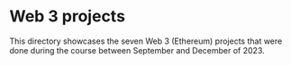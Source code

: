 # Web 3 projects

This directory showcases the seven Web 3 (Ethereum) projects that were done during the course between September and December of 2023.
